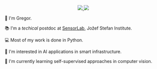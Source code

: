 <div id="badges" align="center">
<a href="https://www.linkedin.com/in/gcerar/">
	<img src="https://img.shields.io/badge/linkedin-%230077B5.svg?&style=for-the-badge&logo=linkedin&logoColor=white" />
</a>
<a href="https://twitter.com/GCerar">
	<img src="https://img.shields.io/badge/twitter-%230077B5.svg?&style=for-the-badge&logo=twitter&logoColor=white&color=00acee" />
</a>
</div>

:wave: I'm Gregor.

:books: I'm a *techical* postdoc at [SensorLab](https://sensorlab.ijs.si), Jožef Stefan Institute.

:computer: Most of my work is done in Python.

:eyes: I'm interested in AI applications in smart infrastructure.

:seedling: I'm currently learning self-supervised approaches in computer vision.
